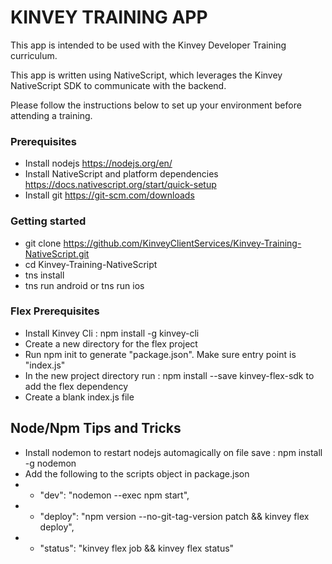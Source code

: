 # KINVEY TRAINING APP

This app is intended to be used with the Kinvey Developer Training curriculum.

This app is written using NativeScript, which leverages the Kinvey NativeScript SDK to communicate with the backend.

Please follow the instructions below to set up your environment before attending a training.

### Prerequisites
* Install nodejs https://nodejs.org/en/
* Install NativeScript and platform dependencies https://docs.nativescript.org/start/quick-setup
* Install git https://git-scm.com/downloads


### Getting started
* git clone https://github.com/KinveyClientServices/Kinvey-Training-NativeScript.git
* cd Kinvey-Training-NativeScript
* tns install
* tns run android or tns run ios

### Flex Prerequisites
* Install Kinvey Cli : npm install -g kinvey-cli
* Create a new directory for the flex project
* Run npm init to generate "package.json". Make sure entry point is "index.js"
* In the new project directory run : npm install --save kinvey-flex-sdk to add the flex dependency
* Create a blank index.js file 

## Node/Npm Tips and Tricks
* Install nodemon to restart nodejs automagically on file save : npm install -g nodemon
* Add the following to the scripts object in package.json 
* * "dev": "nodemon --exec npm start",
* * "deploy": "npm version --no-git-tag-version patch && kinvey flex deploy",
* * "status": "kinvey flex job && kinvey flex status"




